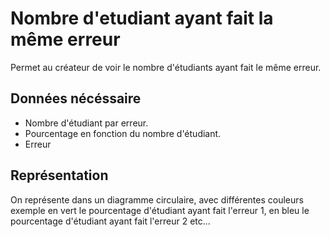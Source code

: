 # Nombre d'etudiant ayant fait la même erreur

Permet au créateur de voir le nombre d'étudiants ayant fait le même erreur.

## Données nécéssaire

* Nombre d'étudiant par erreur.
* Pourcentage en fonction du nombre d'étudiant.
* Erreur

## Représentation

On représente dans un diagramme circulaire, avec différentes couleurs exemple en vert le pourcentage d'étudiant ayant fait l'erreur 1, en bleu le pourcentage d'étudiant ayant fait l'erreur 2 etc...

<!--- 
Author : Jordan
Validator :
-->